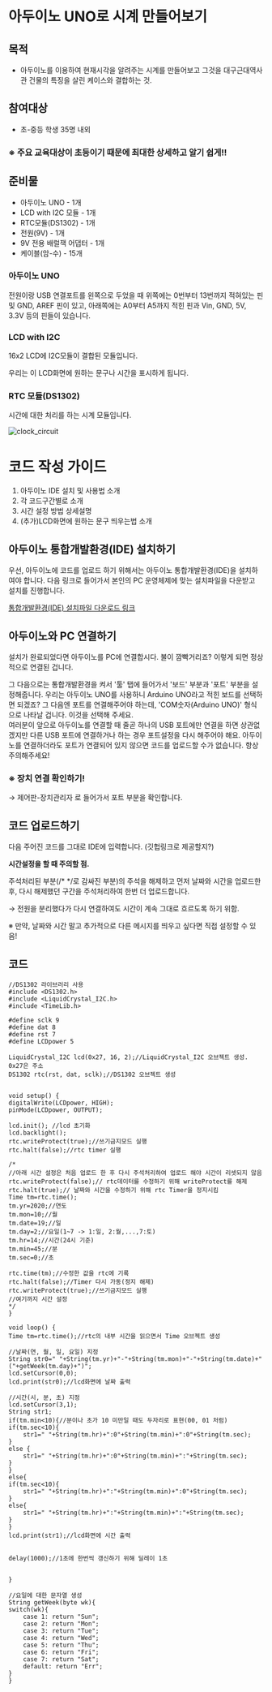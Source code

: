 # 아두이노 UNO로 시계 만들어보기


## 목적

- 아두이노를 이용하여 현재시각을 알려주는 시계를 만들어보고 그것을 대구근대역사관 건물의 특징을 살린 케이스와 결합하는 것.



## 참여대상

- 초-중등 학생 35명 내외   

### ※ 주요 교육대상이 초등이기 때문에 최대한 상세하고 알기 쉽게!!



## 준비물

- 아두이노 UNO  - 1개
- LCD with I2C 모듈 - 1개
- RTC모듈(DS1302) - 1개
- 전원(9V) - 1개
- 9V 전용 배럴잭 어댑터 - 1개
- 케이블(암-수) - 15개


### 아두이노 UNO

전원이랑 USB 연결포트를 왼쪽으로 두었을 때 위쪽에는 0번부터 13번까지 적혀있는 핀 및 GND, AREF 핀이 있고, 아래쪽에는 A0부터 A5까지 적힌 핀과 Vin, GND, 5V, 3.3V 등의 핀들이 있습니다. 


### LCD with I2C

16x2  LCD에 I2C모듈이 결합된 모듈입니다. 

우리는 이 LCD화면에 원하는 문구나 시간을 표시하게 됩니다. 


### RTC 모듈(DS1302)

시간에 대한 처리를 하는 시계 모듈입니다.



![clock_circuit](./img/uno_clock_bb.png)



# 코드 작성 가이드

1. 아두이노 IDE 설치 및 사용법 소개
2. 각 코드구간별로 소개
3. 시간 설정 방법 상세설명
4. (추가)LCD화면에 원하는 문구 띄우는법 소개



## 아두이노 통합개발환경(IDE) 설치하기

우선, 아두이노에 코드를 업로드 하기 위해서는 아두이노 통합개발환경(IDE)을 설치하여야 합니다. 다음 링크로 들어가서 본인의 PC 운영체제에 맞는 설치파일을 다운받고 설치를 진행합니다.


[통합개발환경(IDE) 설치파일 다운로드 링크](https://www.arduino.cc/en/software)



## 아두이노와 PC 연결하기

설치가 완료되었다면 아두이노를 PC에 연결합시다. 불이 깜빡거리죠? 이렇게 되면 정상적으로 연결된 겁니다. 

그 다음으로는 통합개발환경을 켜서 '툴' 탭에 들어가서 '보드' 부분과 '포트' 부분을 설정해줍니다. 우리는 아두이노 UNO를 사용하니 Arduino UNO라고 적힌 보드를 선택하면 되겠죠? 그 다음엔 포트를 연결해주어야 하는데, 'COM숫자(Arduino UNO)' 형식으로 나타날 겁니다. 이것을 선택해 주세요.    
여러분이 앞으로 아두이노를 연결할 때 줄곧 하나의 USB 포트에만 연결을 하면 상관없겠지만 다른 USB 포트에 연결하거나 하는 경우 포트설정을 다시 해주어야 해요. 아두이노를 연결하더라도 포트가 연결되어 있지 않으면 코드를 업로드할 수가 없습니다. 항상 주의해주세요!


### ※ 장치 연결 확인하기!   
→ 제어판-장치관리자 로 들어가서 포트 부분을 확인합니다.


## 코드 업로드하기   
다음 주어진 코드를 그대로 IDE에 입력합니다. (깃헙링크로 제공할지?)


**시간설정을 할 때 주의할 점.**

주석처리된 부분(/* */로 감싸진 부분)의 주석을 해제하고 먼저 날짜와 시간을 업로드한 후, 다시 해제했던 구간을 주석처리하여 한번 더 업로드합니다. 

→ 전원을 분리했다가 다시 연결하여도 시간이 계속 그대로 흐르도록 하기 위함.


※ 만약, 날짜와 시간 말고 추가적으로 다른 메시지를 띄우고 싶다면 직접 설정할 수 있음!


## 코드   

    //DS1302 라이브러리 사용
    #include <DS1302.h>
    #include <LiquidCrystal_I2C.h>
    #include <TimeLib.h>

    #define sclk 9
    #define dat 8
    #define rst 7
    #define LCDpower 5

    LiquidCrystal_I2C lcd(0x27, 16, 2);//LiquidCrystal_I2C 오브젝트 생성. 0x27은 주소
    DS1302 rtc(rst, dat, sclk);//DS1302 오브젝트 생성


    void setup() {
    digitalWrite(LCDpower, HIGH);
    pinMode(LCDpower, OUTPUT);
    
    lcd.init(); //lcd 초기화
    lcd.backlight();
    rtc.writeProtect(true);//쓰기금지모드 실행
    rtc.halt(false);//rtc timer 실행
    
    /*
    //아래 시간 설정은 처음 업로드 한 후 다시 주석처리하여 업로드 해야 시간이 리셋되지 않음
    rtc.writeProtect(false);// rtc데이터를 수정하기 위해 writeProtect를 해제
    rtc.halt(true);// 날짜와 시간을 수정하기 위해 rtc Timer을 정지시킴
    Time tm=rtc.time();
    tm.yr=2020;//연도
    tm.mon=10;//월
    tm.date=19;//일
    tm.day=2;//요일(1~7 -> 1:일, 2:월,...,7:토)
    tm.hr=14;//시간(24시 기준)
    tm.min=45;//분
    tm.sec=0;//초
    
    rtc.time(tm);//수정한 값을 rtc에 기록
    rtc.halt(false);//Timer 다시 가동(정지 해제)
    rtc.writeProtect(true);//쓰기금지모드 실행
    //여기까지 시간 설정
    */
    }

    void loop() {
    Time tm=rtc.time();//rtc의 내부 시간을 읽으면서 Time 오브젝트 생성

    //날짜(연, 월, 일, 요일) 지정
    String str0=" "+String(tm.yr)+"-"+String(tm.mon)+"-"+String(tm.date)+"("+getWeek(tm.day)+")";
    lcd.setCursor(0,0);
    lcd.print(str0);//lcd화면에 날짜 출력

    //시간(시, 분, 초) 지정
    lcd.setCursor(3,1);
    String str1;
    if(tm.min<10){//분이나 초가 10 미만일 때도 두자리로 표현(00, 01 처럼)
    if(tm.sec<10){
        str1=" "+String(tm.hr)+":0"+String(tm.min)+":0"+String(tm.sec);
    }
    else {
        str1=" "+String(tm.hr)+":0"+String(tm.min)+":"+String(tm.sec);
    }
    }
    else{
    if(tm.sec<10){
        str1=" "+String(tm.hr)+":"+String(tm.min)+":0"+String(tm.sec);
    }
    else{
        str1=" "+String(tm.hr)+":"+String(tm.min)+":"+String(tm.sec);
    }
    }
    lcd.print(str1);//lcd화면에 시간 출력
    
    
    delay(1000);//1초에 한번씩 갱신하기 위해 딜레이 1초
    
    
    }

    //요일에 대한 문자열 생성
    String getWeek(byte wk){
    switch(wk){
        case 1: return "Sun";
        case 2: return "Mon";
        case 3: return "Tue";
        case 4: return "Wed";
        case 5: return "Thu";
        case 6: return "Fri";
        case 7: return "Sat";
        default: return "Err";
    }
    }



